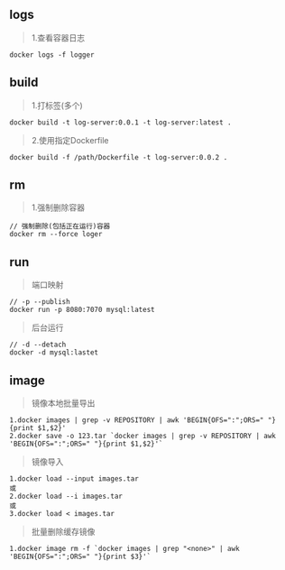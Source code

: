 ## logs
> 1.查看容器日志
```
docker logs -f logger
```

## build
> 1.打标签(多个)
```
docker build -t log-server:0.0.1 -t log-server:latest .
```
> 2.使用指定Dockerfile
```
docker build -f /path/Dockerfile -t log-server:0.0.2 .
```

## rm
> 1.强制删除容器
```
// 强制删除(包括正在运行)容器
docker rm --force loger
```

## run
> 端口映射
```
// -p --publish
docker run -p 8080:7070 mysql:latest
```
> 后台运行
```
// -d --detach
docker -d mysql:lastet
```

## image
> 镜像本地批量导出
```
1.docker images | grep -v REPOSITORY | awk 'BEGIN{OFS=":";ORS=" "}{print $1,$2}'
2.docker save -o 123.tar `docker images | grep -v REPOSITORY | awk 'BEGIN{OFS=":";ORS=" "}{print $1,$2}'`
```
> 镜像导入
```
1.docker load --input images.tar
或
2.docker load --i images.tar
或
3.docker load < images.tar
```
> 批量删除缓存镜像
```
1.docker image rm -f `docker images | grep "<none>" | awk 'BEGIN{OFS=":";ORS=" "}{print $3}'`
```